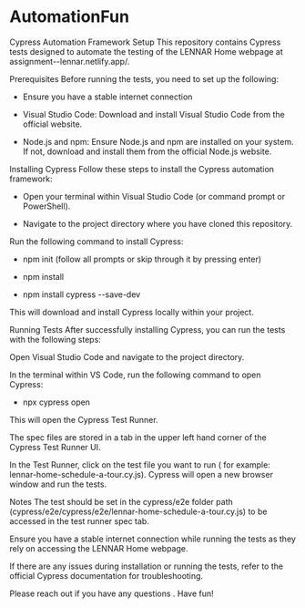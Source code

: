 # AutomationFun

Cypress Automation Framework Setup
This repository contains Cypress tests designed to automate the testing of the LENNAR Home webpage at assignment--lennar.netlify.app/.

Prerequisites
Before running the tests, you need to set up the following:

- Ensure you have a stable internet connection 

- Visual Studio Code: Download and install Visual Studio Code from the official website.

- Node.js and npm: Ensure Node.js and npm are installed on your system. If not, download and install them from the official Node.js website.


Installing Cypress
Follow these steps to install the Cypress automation framework:

- Open your terminal within Visual Studio Code (or command prompt or PowerShell).

- Navigate to the project directory where you have cloned this repository.

Run the following command to install Cypress:

- npm init (follow all prompts or skip through it by pressing enter)

- npm install
   
- npm install cypress --save-dev

This will download and install Cypress locally within your project.

Running Tests
After successfully installing Cypress, you can run the tests with the following steps:

Open Visual Studio Code and navigate to the project directory.

In the terminal within VS Code, run the following command to open Cypress:

- npx cypress open

This will open the Cypress Test Runner.

The spec files are stored in a tab in the upper left hand corner of the Cypress Test Runner UI.

In the Test Runner, click on the test file you want to run ( for example: lennar-home-schedule-a-tour.cy.js). Cypress will open a new browser window and run the tests.

Notes
The test should be set in the cypress/e2e folder path (cypress/e2e/cypress/e2e/lennar-home-schedule-a-tour.cy.js) to be accessed in the test runner spec tab.

Ensure you have a stable internet connection while running the tests as they rely on accessing the LENNAR Home webpage.

If there are any issues during installation or running the tests, refer to the official Cypress documentation for troubleshooting.

Please reach out if you have any questions . Have fun!
